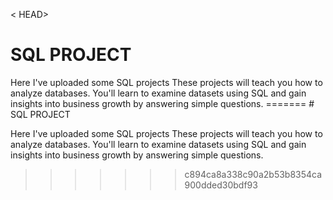 < HEAD>
# SQL PROJECT
</HEAD>
Here I've uploaded some SQL projects
These projects will teach you how to analyze databases. You'll learn to examine datasets using SQL and gain insights into business growth by answering simple questions.
=======
# SQL PROJECT

Here I've uploaded some SQL projects
These projects will teach you how to analyze databases. You'll learn to examine datasets using SQL and gain insights into business growth by answering simple questions.
>>>>>>> c894ca8a338c90a2b53b8354ca900dded30bdf93
